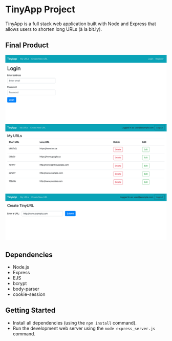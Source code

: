 # TinyApp Project

TinyApp is a full stack web application built with Node and Express that allows users to shorten long URLs (à la bit.ly).

## Final Product

!["Screenshot of login page"](https://github.com/vwt604/tinyapp/blob/main/docs/img_1.png?raw=true)
!["Screenshot of MyURLs page"](https://github.com/vwt604/tinyapp/blob/main/docs/img_2.png?raw=true)
!["Screenshot of create link page"](https://github.com/vwt604/tinyapp/blob/main/docs/img_3.png?raw=true)

## Dependencies

- Node.js
- Express
- EJS
- bcrypt
- body-parser
- cookie-session

## Getting Started

- Install all dependencies (using the `npm install` command).
- Run the development web server using the `node express_server.js` command.